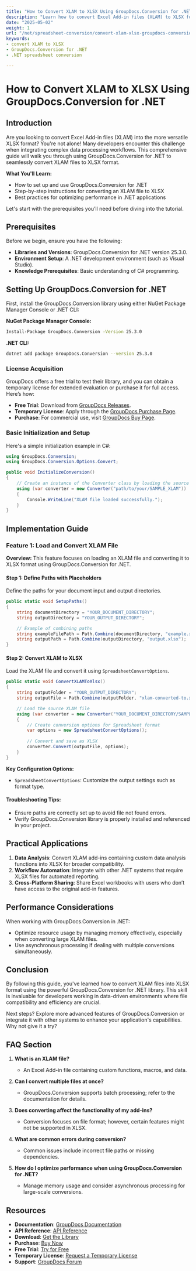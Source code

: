 ```yaml
---
title: "How to Convert XLAM to XLSX Using GroupDocs.Conversion for .NET&#58; A Comprehensive Guide"
description: "Learn how to convert Excel Add-in files (XLAM) to XLSX format using GroupDocs.Conversion for .NET. This guide covers setup, conversion steps, and best practices."
date: "2025-05-02"
weight: 1
url: "/net/spreadsheet-conversion/convert-xlam-xlsx-groupdocs-conversion-net/"
keywords:
- convert XLAM to XLSX
- GroupDocs.Conversion for .NET
- .NET spreadsheet conversion

---
```



# How to Convert XLAM to XLSX Using GroupDocs.Conversion for .NET

## Introduction

Are you looking to convert Excel Add-in files (XLAM) into the more versatile XLSX format? You're not alone! Many developers encounter this challenge when integrating complex data processing workflows. This comprehensive guide will walk you through using GroupDocs.Conversion for .NET to seamlessly convert XLAM files to XLSX format.

**What You'll Learn:**
- How to set up and use GroupDocs.Conversion for .NET
- Step-by-step instructions for converting an XLAM file to XLSX
- Best practices for optimizing performance in .NET applications

Let's start with the prerequisites you’ll need before diving into the tutorial.

## Prerequisites

Before we begin, ensure you have the following:
- **Libraries and Versions**: GroupDocs.Conversion for .NET version 25.3.0.
- **Environment Setup**: A .NET development environment (such as Visual Studio).
- **Knowledge Prerequisites**: Basic understanding of C# programming.

## Setting Up GroupDocs.Conversion for .NET

First, install the GroupDocs.Conversion library using either NuGet Package Manager Console or .NET CLI:

**NuGet Package Manager Console:**
```bash
Install-Package GroupDocs.Conversion -Version 25.3.0
```

**\.NET CLI:**
```bash
dotnet add package GroupDocs.Conversion --version 25.3.0
```

### License Acquisition

GroupDocs offers a free trial to test their library, and you can obtain a temporary license for extended evaluation or purchase it for full access. Here’s how:
- **Free Trial**: Download from [GroupDocs Releases](https://releases.groupdocs.com/conversion/net/).
- **Temporary License**: Apply through the [GroupDocs Purchase Page](https://purchase.groupdocs.com/temporary-license/).
- **Purchase**: For commercial use, visit [GroupDocs Buy Page](https://purchase.groupdocs.com/buy).

### Basic Initialization and Setup

Here's a simple initialization example in C#:

```csharp
using GroupDocs.Conversion;
using GroupDocs.Conversion.Options.Convert;

public void InitializeConversion()
{
    // Create an instance of the Converter class by loading the source XLAM file
    using (var converter = new Converter("path/to/your/SAMPLE_XLAM"))
    {
        Console.WriteLine("XLAM file loaded successfully.");
    }
}
```

## Implementation Guide

### Feature 1: Load and Convert XLAM File

**Overview:**
This feature focuses on loading an XLAM file and converting it to XLSX format using GroupDocs.Conversion for .NET.

#### Step 1: Define Paths with Placeholders
Define the paths for your document input and output directories.

```csharp
public static void SetupPaths()
{
    string documentDirectory = "YOUR_DOCUMENT_DIRECTORY";
    string outputDirectory = "YOUR_OUTPUT_DIRECTORY";

    // Example of combining paths
    string exampleFilePath = Path.Combine(documentDirectory, "example.xlam");
    string outputPath = Path.Combine(outputDirectory, "output.xlsx");
}
```

#### Step 2: Convert XLAM to XLSX
Load the XLAM file and convert it using `SpreadsheetConvertOptions`.

```csharp
public static void ConvertXLAMToXlsx()
{
    string outputFolder = "YOUR_OUTPUT_DIRECTORY";
    string outputFile = Path.Combine(outputFolder, "xlam-converted-to.xlsx");

    // Load the source XLAM file
    using (var converter = new Converter("YOUR_DOCUMENT_DIRECTORY/SAMPLE_XLAM"))
    {
        // Create conversion options for Spreadsheet format
        var options = new SpreadsheetConvertOptions();
        
        // Convert and save as XLSX
        converter.Convert(outputFile, options);
    }
}
```

**Key Configuration Options:**
- `SpreadsheetConvertOptions`: Customize the output settings such as format type.

#### Troubleshooting Tips:
- Ensure paths are correctly set up to avoid file not found errors.
- Verify GroupDocs.Conversion library is properly installed and referenced in your project.

## Practical Applications

1. **Data Analysis**: Convert XLAM add-ins containing custom data analysis functions into XLSX for broader compatibility.
2. **Workflow Automation**: Integrate with other .NET systems that require XLSX files for automated reporting.
3. **Cross-Platform Sharing**: Share Excel workbooks with users who don’t have access to the original add-in features.

## Performance Considerations

When working with GroupDocs.Conversion in .NET:
- Optimize resource usage by managing memory effectively, especially when converting large XLAM files.
- Use asynchronous processing if dealing with multiple conversions simultaneously.

## Conclusion

By following this guide, you've learned how to convert XLAM files into XLSX format using the powerful GroupDocs.Conversion for .NET library. This skill is invaluable for developers working in data-driven environments where file compatibility and efficiency are crucial.

Next steps? Explore more advanced features of GroupDocs.Conversion or integrate it with other systems to enhance your application's capabilities. Why not give it a try?

## FAQ Section

1. **What is an XLAM file?**
   - An Excel Add-in file containing custom functions, macros, and data.
   
2. **Can I convert multiple files at once?**
   - GroupDocs.Conversion supports batch processing; refer to the documentation for details.
3. **Does converting affect the functionality of my add-ins?**
   - Conversion focuses on file format; however, certain features might not be supported in XLSX.
4. **What are common errors during conversion?**
   - Common issues include incorrect file paths or missing dependencies.
5. **How do I optimize performance when using GroupDocs.Conversion for .NET?**
   - Manage memory usage and consider asynchronous processing for large-scale conversions.

## Resources

- **Documentation**: [GroupDocs Documentation](https://docs.groupdocs.com/conversion/net/)
- **API Reference**: [API Reference](https://reference.groupdocs.com/conversion/net/)
- **Download**: [Get the Library](https://releases.groupdocs.com/conversion/net/)
- **Purchase**: [Buy Now](https://purchase.groupdocs.com/buy)
- **Free Trial**: [Try for Free](https://releases.groupdocs.com/conversion/net/)
- **Temporary License**: [Request a Temporary License](https://purchase.groupdocs.com/temporary-license/)
- **Support**: [GroupDocs Forum](https://forum.groupdocs.com/c/conversion/10)
